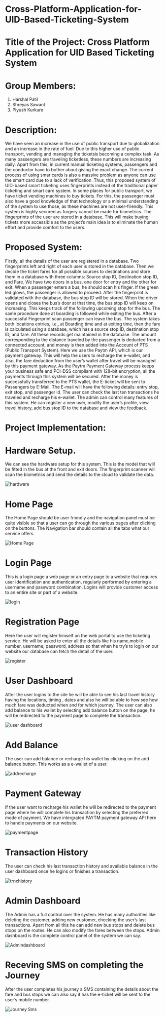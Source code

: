 # Cross-Platform-Application-for-UID-Based-Ticketing-System

# Title of the Project: Cross Platform Application for UID Based Ticketing System

# Group Members:
1) Harshal Patil
2) Shreyas Sawant
3) Piyush Kurkure

# Description:
We have seen an increase in the use of public transport due to globalization and an increase in the rate of fuel. Due to this higher use of public transport, vending and managing the ticketsis becoming a complex task. As many passengers are traveling ticketless, these numbers are increasing daily. Apart from this, in current manual ticketing systems, passengers and the conductor have to bother about giving the exact change. The current process of using smar cards is also a massive problem as anyone can use the smart card due to a lack of verification. Thus, this proposed system of UID-based smart ticketing uses fingerprints instead of the
traditional paper ticketing and smart card system. In some places for public transport, we have ticket vending machines to buy tickets. For this, the passenger must also have a good knowledge of that technology or a minimal understanding of the system to use those, as these machines are not user-friendly. This system is highly secured as forgery cannot be made for biometrics. The fingerprints of the user are stored in a database. This will make buying tickets more accessible as the project’s main idea is to eliminate the human effort and provide comfort to the users.

# Proposed System:
Firstly, all the details of the user are registered in a database. Two fingerprints left and
right of each user is stored in the database. Then we decide the ticket fares for all possible
sources to destinations and store them in a database with three columns: Source stop ID,
Destination stop ID, and Fare. We have two doors in a bus, one door for entry and the
other for exit. When a passenger enters a bus, he should scan his finger. If the green
led glows, the passenger is allowed to proceed. After the fingerprint is validated with the
database, the bus stop ID will be stored. When the driver opens and closes the bus’s door
at that time, the bus stop ID will keep on increasing. This keeps track of the following
upcoming stop for the bus. The same procedure done at boarding is followed while exiting
the bus. After a successful Fingerprint scan passenger can leave the bus. The system
takes both locations entries, i.e., at Boarding time and at exiting time, then the fare is
calculated using a database, which has a source stop ID, destination stop ID, and fare. All
these records get maintained in the database. The amount corresponding to the distance
traveled by the passenger is deducted from a connected account, and money is then added
into the Account of PTS (Public Transport System). Here we use the Paytm API, which is
our payment gateway. This will help the users to recharge the e-wallet, and also, the fare
deduction from the user’s wallet after travel will be managed by this payment gateway. As
the Paytm Payment Gateway process keeps your business safe and PCI-DSS compliant with
128-bit encryption, all the payments through this system will be secured. After the money is
successfully transferred to the PTS wallet, the E-ticket will be sent to Passengers by E-Mail.
The E-mail will have the following details: entry stop, exit stop, and passenger id. The user
can check the last ten transactions he traveled and recharge his e-wallet. The admin can
control many features of this system. He can register a new user, modify the user’s profile,
view travel history, add bus stop ID to the database and view the feedback.

# Project Implementation:

# Hardware Setup.
We can see the hardware setup for this system. This is the model that will be
fitted in the bus at the front and exit doors. The fingerprint scanner will scan the biometrics
and send the details to the cloud to validate the data.

![hardware](https://user-images.githubusercontent.com/18300814/167291360-811fcad0-19cb-4932-9f55-c47d88cff254.jpg)

# Home Page
The Home Page should be user friendly and the navigation panel must be quite visible so
that a user can go through the various pages after clicking on the buttons. The Navigation
bar should contain all the tabs what our service offers.

![Home Page](https://user-images.githubusercontent.com/18300814/167291496-48e3fbaa-1d61-43a2-9f6e-d04387de77ac.PNG)



# Login Page
This is a login page a web page or an entry page to a website that requires user identification
and authentication, regularly performed by entering a username and password combination.
Logins will provide customer access to an entire site or part of a website.

![login](https://user-images.githubusercontent.com/18300814/167291547-cb88632a-e487-4e95-9272-f7f3a32b67b8.PNG)

# Registration Page
Here the user will register himself on the web portal to use the ticketing service. He will be
asked to enter all the details like his name,mobile number, username, password, address so
that when he try’s to login on our website our database can fetch the detail of the user.

![register](https://user-images.githubusercontent.com/18300814/167291573-1e31734f-f73c-413b-9661-6430b3e681b1.PNG)

# User Dashboard
After the user logins to the site he will be able to see his last travel history having the
locations, timing , dates and also he will be able to how see how much fare was deducted
when and for which journey. The user can also add balance to his wallet by selecting add
balance button on the page, he will be redirected to the payment page to complete the
transaction.

![user dashboard](https://user-images.githubusercontent.com/18300814/167291607-c8273b23-9fa0-469c-b601-86a4d197a1da.PNG)

# Add Balance
The user can add balance or recharge his wallet by clicking on the add balance button. This
works as a e-wallet of a user.

![addrecharge](https://user-images.githubusercontent.com/18300814/167291614-7615f49d-ff91-43fa-9558-14f3b03defda.PNG)

# Payment Gateway
If the user want to recharge his wallet he will be redirected to the payment page where he will
complete his transaction by selecting the preferred mode of payment. We have intergrated
PAYTM payment gateway API here to handle payments on our website.

![paymentpage](https://user-images.githubusercontent.com/18300814/167291627-18d01a23-cf13-4413-8254-7c30d8525b46.PNG)

# Transaction History
The user can check his last transaction history and available balance in the user dashboard
once he logins or finishes a transaction.

![trnxhistory](https://user-images.githubusercontent.com/18300814/167291635-797f745d-bfed-4462-b04d-5325d1708e18.PNG)

# Admin Dashboard
The Admin has a full control over the system. He has many authorities like deleting the
customer, adding new customer, checking the user’s last transactions. Apart from all this
he can add new bus stops and delete bus stops on the routes. He can also modify the fares
between the stops. Admin dashboard is the complete control panel of the system we can
say.

![Admindashboard](https://user-images.githubusercontent.com/18300814/167291640-f10a77f2-0a1b-498b-87b8-5a333b565e19.PNG)

# Receving SMS on completing the Journey
After the user completes his journey a SMS containing the details about the fare and bus
stops we can also say it has the e-ticket will be sent to the user’s mobile number.

![Journey Sms](https://user-images.githubusercontent.com/18300814/167291642-8ce372e1-fb81-42c4-a518-dcb0fd27d4ab.PNG)

